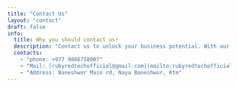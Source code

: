 ```yaml
---
title: "Contact Us"
layout: "contact"
draft: false
info: 
  title: Why you should contact us!
  description: "Contact us to unlock your business potential. With our expertise, innovation, and commitment to excellence, we deliver exceptional results tailored to your needs. Experience the difference of partnering with a customer-centric team that is dedicated to your success. Reach out to us today and let's make great things happen together."
  contacts: 
    - "phone: +977 9808758007"
    - "Mail: [rubyredtechofficial@gmail.com](mailto:rubyredtechofficial@gmail.com)"
    - "Address: Baneshwor Main rd, Naya Baneshwor, Ktm"
---
```

